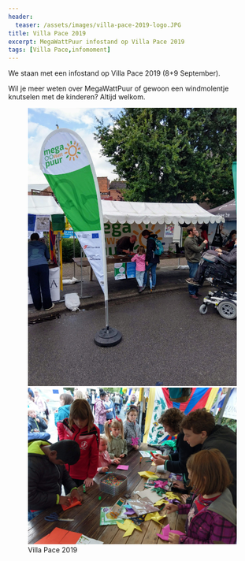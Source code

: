 ```yaml
---
header:
  teaser: /assets/images/villa-pace-2019-logo.JPG
title: Villa Pace 2019
excerpt: MegaWattPuur infostand op Villa Pace 2019
tags: [Villa Pace,infomoment]
---
```


We staan met een infostand op Villa Pace 2019 (8+9 September).

Wil je meer weten over MegaWattPuur of gewoon een windmolentje knutselen met
de kinderen? Altijd welkom.

<figure class="half">
  <img src="/assets/images/2019-09-villa-pace-01.jpg">
  <img src="/assets/images/2019-09-villa-pace-02.jpg">
  <figcaption>Villa Pace 2019</figcaption>
</figure>
